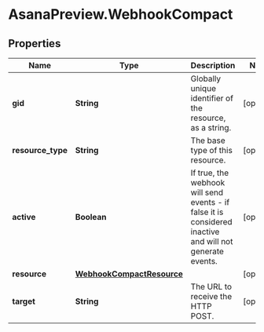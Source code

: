 # AsanaPreview.WebhookCompact

## Properties
Name | Type | Description | Notes
------------ | ------------- | ------------- | -------------
**gid** | **String** | Globally unique identifier of the resource, as a string. | [optional] 
**resource_type** | **String** | The base type of this resource. | [optional] 
**active** | **Boolean** | If true, the webhook will send events - if false it is considered inactive and will not generate events. | [optional] 
**resource** | [**WebhookCompactResource**](WebhookCompactResource.md) |  | [optional] 
**target** | **String** | The URL to receive the HTTP POST. | [optional] 
